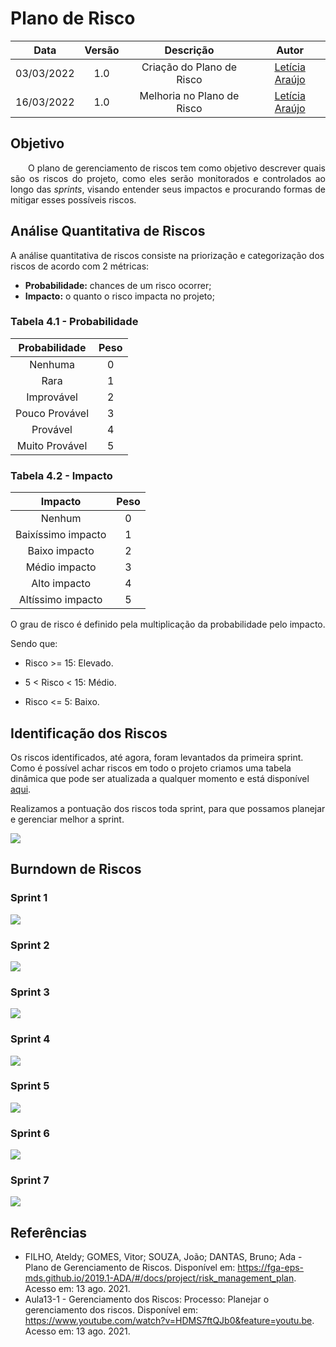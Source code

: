 # Plano de Risco

|    Data    | Versão |                Descrição                |                     Autor                     |
| :--------: | :----: | :-------------------------------------: | :-------------------------------------------: |
| 03/03/2022 |  1.0   | Criação do Plano de Risco | [Letícia Araújo](https://github.com/leticiaarj) |
| 16/03/2022 |  1.0   | Melhoria no Plano de Risco| [Letícia Araújo](https://github.com/leticiaarj) |

## Objetivo

<p align="justify"> &emsp;&emsp;O plano de gerenciamento de riscos tem como objetivo descrever quais são os riscos do projeto, como eles serão monitorados e controlados ao longo das <i>sprints</i>, visando entender seus impactos e procurando formas de mitigar esses possíveis riscos.</p>


## Análise Quantitativa de Riscos

  A análise quantitativa de riscos consiste na priorização e categorização dos riscos de acordo com 2 métricas:
  * **Probabilidade:** chances de um risco ocorrer;
  * **Impacto:** o quanto o risco impacta no projeto;

### Tabela 4.1 - Probabilidade

| **Probabilidade** | **Peso** |
| :---------------: | :------: |
| Nenhuma | 0 |
| Rara | 1 |
| Improvável | 2 |
| Pouco Provável | 3 |
| Provável | 4 |
| Muito Provável | 5 |

### Tabela 4.2 - Impacto

| **Impacto** | **Peso** |
| :---------------: | :------: |
| Nenhum | 0 |
| Baixíssimo impacto | 1 |
| Baixo impacto | 2 |
| Médio impacto | 3 |
| Alto impacto | 4 |
| Altíssimo impacto | 5 |

O grau de risco é definido pela multiplicação da probabilidade pelo impacto. 

Sendo que:

* Risco >= 15: Elevado.

* 5 < Risco < 15: Médio.

* Risco <= 5: Baixo.


## Identificação dos Riscos
Os riscos identificados, até agora, foram levantados da primeira sprint. Como é possível achar riscos em todo o projeto criamos uma tabela dinâmica que pode ser atualizada a qualquer momento e está disponível [aqui](https://docs.google.com/spreadsheets/d/1hGmDwJuiOTVUD7ZUBIBpuKkIF0USZcFT/edit?usp=sharing&ouid=113550855881314741637&rtpof=true&sd=true).

Realizamos a pontuação dos riscos toda sprint, para que possamos planejar e gerenciar melhor a sprint.

![](https://i.imgur.com/LL9sm2p.png)


## Burndown de Riscos

### Sprint 1
![](https://i.imgur.com/FLHySWr.png)

### Sprint 2
![](https://i.imgur.com/ugWaw0V.png)

### Sprint 3
![](https://i.imgur.com/M41YXIc.png)

### Sprint 4
![](https://i.imgur.com/CVyAAcV.png)

### Sprint 5 
![](https://i.imgur.com/BXeh6Fg.png)

### Sprint 6
![](https://i.imgur.com/4R5rQoe.png)

### Sprint 7
![](https://i.imgur.com/JqbUkn6.png)




## Referências

* FILHO, Ateldy; GOMES, Vitor; SOUZA, João; DANTAS, Bruno; Ada - Plano de Gerenciamento de Riscos. Disponível em: <https://fga-eps-mds.github.io/2019.1-ADA/#/docs/project/risk_management_plan>. Acesso em: 13 ago. 2021.
* Aula13-1 - Gerenciamento dos Riscos: Processo: Planejar o gerenciamento dos riscos. Disponível em: <https://www.youtube.com/watch?v=HDMS7ftQJb0&feature=youtu.be>. Acesso em: 13 ago. 2021.
